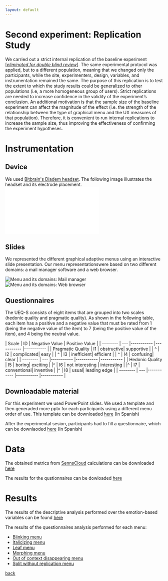 ```yaml
---
layout: default
---
```


# Second experiment: Replication Study



We carried out a strict internal replication of the baseline experiment [[_eliminated for double blind review_]](). The same experimental protocol was applied, but to a different population, meaning that we changed only the participants, while the site, experimenters, design, variables, and instrumentation remained the same. The purpose of this replication is to test the extent to which the study results could be generalized to other populations (i.e, a more homogeneous group of users). Strict replications are needed to increase confidence in the validity of the experiment’s conclusion. An additional motivation is that the sample size of the baseline experiment can affect the magnitude of the effect (i.e. the strength of the relationship between the type of graphical menu and the UX measures of that population). Therefore, it is convenient to run internal replications to increase the sample size, thus improving the effectiveness of confirming the experiment hypotheses.


# Instrumentation

## Device

We used [Bitbrain's Diadem headset](https://www.bitbrain.com/neurotechnology-products/dry-eeg/diadem). The following image illustrates the headset and its electrode placement.
 ![Diadem and electrode placement](/assets/images/Diadem.pdf)

## Slides

We represented the different graphical adaptive menus using an interactive slide presentation. Our menu representationswere based on two different domains: a mail manager software and a web browser.

 ![Menu and its domains: Mail manager](/assets/images/menus.png)
 ![Menu and its domains: Web browser](/assets/images/menus_2.png)

## Questionnaires

The UEQ-S consists of eight items that are grouped into two scales (hedonic quality and pragmatic quality). As shown in the following table, each item has a positive and a negative value that must be rated from 1 (being the negative value of the item) to 7 (being the positive value of the item), and 4 being the neutral value.

| Scale       | ID 	| Negative Value | Positive Value |
| -------- | --- |----------- |----------- |----------- |
| Pragmatic Quality | I1 | obstructive| supportive |
| ^ | I2 | complicated| easy |
| ^ | I3 | inefficient| efficient |
| ^ | I4 | confusing| clear |
| -------- | --- |----------- |----------- |----------- |
| Hedonic Quality   | I5 | boring| exciting |
|^ | I6 | not interesting | interesting |
|^ | I7 | conventional| inventive |
|^ | I8 | usual| leading edge |
| -------- | --- |----------- |----------- |----------- |




## Downloadable material

For this experiment we used PowerPoint slides. We used a template and then generaded more pptx for each participants using a different menu order of use. This template can be downloaded [here](downloads/instrumentation/slides.ppts) (In Spanish)

After the experimental sesion, participants had to fill a questionnaire, which can be downlaoded [here](downloads/instrumentation/questionnaire.xlsm) (In Spanish)


# Data

The obtained metrics from [SennsCloud](https://www.bitbrain.com/neurotechnology-products/software/sennsmetrics#) calculations can be downloaded [here](downloads/data/metrics.xlsx)

The results for the qustionnaires can be dowloaded [here](downloads/data/questionnaire.xlsx)


# Results

The results of the descriptive analysis performed over the emotion-based variables can be found [here](downloads/results/menuResults)

The results of the questionnaires analysis performed for each menu:

* [Blinking menu](downloads/results/UEQ.xlsx)
* [Italicizing menu](downloads/results/UEQItalicizing.xlsx)
* [Leaf menu](downloads/results/UEQLeaf.xlsx)
* [Morphing menu](downloads/results/UEQMorphing.xlsx)
* [Out of context disappearing menu](downloads/results/UEQOut.xlsx)
* [Split without replication menu](downloads/results/UEQSplit.xlsx)




[back](../)
